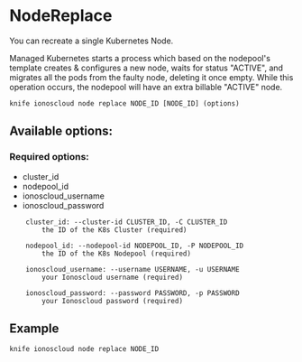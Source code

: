 # NodeReplace

You can recreate a single Kubernetes Node.

Managed Kubernetes starts a process which based on the nodepool's template creates & configures a new node, waits for status "ACTIVE", and migrates all the pods from the faulty node, deleting it once empty. While this operation occurs, the nodepool will have an extra billable "ACTIVE" node.

```text
knife ionoscloud node replace NODE_ID [NODE_ID] (options)
```

## Available options:

### Required options:

* cluster\_id
* nodepool\_id
* ionoscloud\_username
* ionoscloud\_password

```text
    cluster_id: --cluster-id CLUSTER_ID, -C CLUSTER_ID
        the ID of the K8s Cluster (required)

    nodepool_id: --nodepool-id NODEPOOL_ID, -P NODEPOOL_ID
        the ID of the K8s Nodepool (required)

    ionoscloud_username: --username USERNAME, -u USERNAME
        your Ionoscloud username (required)

    ionoscloud_password: --password PASSWORD, -p PASSWORD
        your Ionoscloud password (required)

```
## Example

```text
knife ionoscloud node replace NODE_ID 
```
